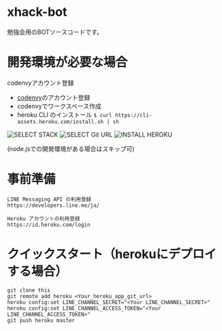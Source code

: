 # xhack-bot

勉強会用のBOTソースコードです。

# 開発環境が必要な場合

codenvyアカウント登録

- [codenvy](https://codenvy.io/site/login)のアカウント登録
- codenvyでワークスペース作成
- heroku CLI のインストール
`$ curl https://cli-assets.heroku.com/install.sh | sh`


![SELECT STACK](https://github.com/x-hack-git/messaging-api/image/select_node.png "SELECT STACK")
![SELECT Git URL](https://github.com/x-hack-git/messaging-api/image/select_repo.png "SELECT Git URL")
![INSTALL HEROKU](https://github.com/x-hack-git/messaging-api/image/install_heroku_cli.png "INSTALL HEROKU")

(node.jsでの開発環境がある場合はスキップ可)

# 事前準備

```
LINE Messaging API の利用登録
https://developers.line.me/ja/

Heroku アカウントの利用登録
https://id.heroku.com/login
```

# クイックスタート（herokuにデプロイする場合）

```
git clone this
git remote add heroku <Your_heroku_app_git_url>
heroku config:set LINE_CHANNEL_SECRET="<Your LINE_CHANNEL_SECRET>"
heroku config:set LINE_CHANNEL_ACCESS_TOKEN="<Your LINE_CHANNEL_ACCESS_TOKEN>"
git push heroku master
```
